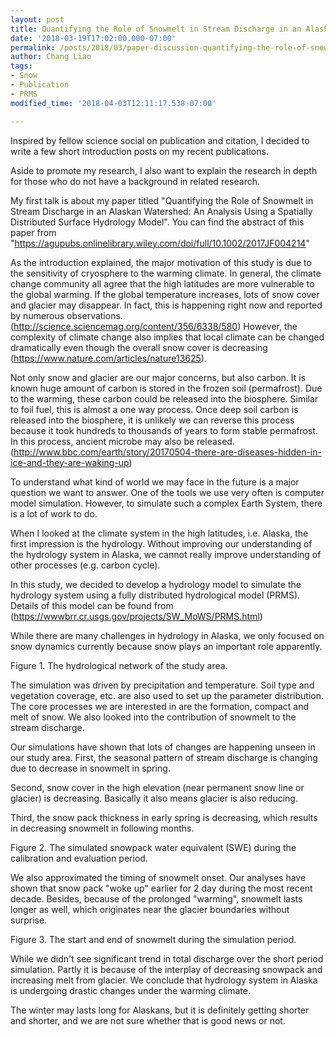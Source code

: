 ```yaml
---
layout: post
title: Quantifying the Role of Snowmelt in Stream Discharge in an Alaskan Watershed
date: '2018-03-19T17:02:00.000-07:00'
permalink: /posts/2018/03/paper-discussion-quantifying-the-role-of-snowmelt-in-stream-discharge-in-an-alaskan-watershed/
author: Chang Liao
tags:
- Snow
- Publication
- PRMS
modified_time: '2018-04-03T12:11:17.538-07:00'

---
```


Inspired by fellow science social on publication and citation, I decided to write a few short introduction posts on my recent publications.

Aside to promote my research, I also want to explain the research in depth for those who do not have a background in related research.

My first talk is about my paper titled "Quantifying the Role of Snowmelt in Stream Discharge in an Alaskan Watershed: An Analysis Using a Spatially Distributed Surface Hydrology Model". You can find the abstract of this paper from "https://agupubs.onlinelibrary.wiley.com/doi/full/10.1002/2017JF004214"

As the introduction explained, the major motivation of this study is due to the sensitivity of cryosphere to the warming climate. In general, the climate change community all agree that the high latitudes are more vulnerable to the global warming. If the global temperature increases, lots of snow cover and glacier may disappear. In fact, this is happening right now and reported by numerous observations. (http://science.sciencemag.org/content/356/6338/580) However, the complexity of climate change also implies that local climate can be changed dramatically even though the overall snow cover is decreasing (https://www.nature.com/articles/nature13625).

Not only snow and glacier are our major concerns, but also carbon. It is known huge amount of carbon is stored in the frozen soil (permafrost). Due to the warming, these carbon could be released into the biosphere. Similar to foil fuel, this is almost a one way process. Once deep soil carbon is released into the biosphere, it is unlikely we can reverse this process because it took hundreds to thousands of years to form stable permafrost. In this process, ancient microbe may also be released.
(http://www.bbc.com/earth/story/20170504-there-are-diseases-hidden-in-ice-and-they-are-waking-up)

To understand what kind of world we may face in the future is a major question we want to answer. One of the tools we use very often is computer model simulation. However, to simulate such a complex Earth System, there is a lot of work to do.

When I looked at the climate system in the high latitudes, i.e. Alaska, the first impression is the hydrology. Without improving our understanding of the hydrology system in Alaska, we cannot really improve understanding of other processes (e.g. carbon cycle).

In this study, we decided to develop a hydrology model to simulate the hydrology system using a fully distributed hydrological model (PRMS). Details of this model can be found from (https://wwwbrr.cr.usgs.gov/projects/SW_MoWS/PRMS.html)

While there are many challenges in hydrology in Alaska, we only focused on snow dynamics currently because snow plays an important role apparently.


 Figure 1. The hydrological network of the study area.


The simulation was driven by precipitation and temperature. Soil type and vegetation coverage, etc. are also used to set up the parameter distribution. The core processes we are interested in are the formation, compact and melt of snow. We also looked into the contribution of snowmelt to the stream discharge.

Our simulations have shown that lots of changes are happening unseen in our study area. First, the seasonal pattern of stream discharge is changing due to decrease in snowmelt in spring.

Second, snow cover in the high elevation (near permanent snow line or glacier) is decreasing. Basically it also means glacier is also reducing.

Third, the snow pack thickness in early spring is decreasing, which results in decreasing snowmelt in following months.



Figure 2. The simulated snowpack water equivalent (SWE) during the calibration and evaluation period.

We also approximated the timing of snowmelt onset. Our analyses have shown that snow pack "woke up" earlier for 2 day during the most recent decade. Besides, because of the prolonged "warming", snowmelt lasts longer as well, which originates near the glacier boundaries without surprise.

Figure 3. The start and end of snowmelt during the simulation period.

While we didn't see significant trend in total discharge over the short period simulation. Partly it is because of the interplay of decreasing snowpack and increasing melt from glacier. We conclude that hydrology system in Alaska is undergoing drastic changes under the warming climate.

The winter may lasts long for Alaskans, but it is definitely getting shorter and shorter, and we are not sure whether that is good news or not.